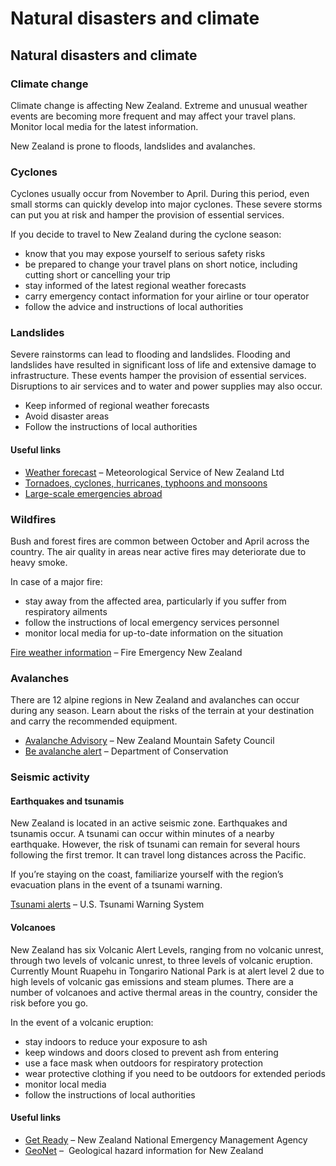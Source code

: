 # Natural disasters and climate

## Natural disasters and climate

### Climate change

Climate change is affecting New Zealand. Extreme and unusual weather events are becoming more frequent and may affect your travel plans. Monitor local media for the latest information.

New Zealand is prone to floods, landslides and avalanches.

### Cyclones

Cyclones usually occur from November to April. During this period, even small storms can quickly develop into major cyclones. These severe storms can put you at risk and hamper the provision of essential services.

If you decide to travel to New Zealand during the cyclone season:

* know that you may expose yourself to serious safety risks
* be prepared to change your travel plans on short notice, including cutting short or cancelling your trip
* stay informed of the latest regional weather forecasts
* carry emergency contact information for your airline or tour operator
* follow the advice and instructions of local authorities

### Landslides

Severe rainstorms can lead to flooding and landslides. Flooding and landslides have resulted in significant loss of life and extensive damage to infrastructure. These events hamper the provision of essential services. Disruptions to air services and to water and power supplies may also occur.

* Keep informed of regional weather forecasts
* Avoid disaster areas
* Follow the instructions of local authorities

#### Useful links

* [Weather forecast](https://www.metservice.com/) – Meteorological Service of New Zealand Ltd
* [Tornadoes, cyclones, hurricanes, typhoons and monsoons](https://travel.gc.ca/travelling/health-safety/hurricanes-typhoons-cyclones-monsoons)
* [Large-scale emergencies abroad](https://travel.gc.ca/assistance/emergency-info/large-scale-emergencies-abroad)

### Wildfires

Bush and forest fires are common between October and April across the country. The air quality in areas near active fires may deteriorate due to heavy smoke.

In case of a major fire:

* stay away from the affected area, particularly if you suffer from respiratory ailments
* follow the instructions of local emergency services personnel
* monitor local media for up-to-date information on the situation

[Fire weather information](https://fireweather.niwa.co.nz/) – Fire Emergency New Zealand

### Avalanches

There are 12 alpine regions in New Zealand and avalanches can occur during any season. Learn about the risks of the terrain at your destination and carry the recommended equipment.

* [Avalanche Advisory](https://www.avalanche.net.nz/) – New Zealand Mountain Safety Council
* [Be avalanche alert](https://www.doc.govt.nz/parks-and-recreation/know-before-you-go/be-avalanche-alert/) – Department of Conservation

### Seismic activity

#### Earthquakes and tsunamis

New Zealand is located in an active seismic zone. Earthquakes and tsunamis occur. A tsunami can occur within minutes of a nearby earthquake. However, the risk of tsunami can remain for several hours following the first tremor. It can travel long distances across the Pacific.

If you’re staying on the coast, familiarize yourself with the region’s evacuation plans in the event of a tsunami warning.

[Tsunami alerts](https://www.tsunami.gov/) – U.S. Tsunami Warning System

#### Volcanoes

New Zealand has six Volcanic Alert Levels, ranging from no volcanic unrest, through two levels of volcanic unrest, to three levels of volcanic eruption. Currently Mount Ruapehu in Tongariro National Park is at alert level 2 due to high levels of volcanic gas emissions and steam plumes. There are a number of volcanoes and active thermal areas in the country, consider the risk before you go.

In the event of a volcanic eruption:

* stay indoors to reduce your exposure to ash
* keep windows and doors closed to prevent ash from entering
* use a face mask when outdoors for respiratory protection
* wear protective clothing if you need to be outdoors for extended periods
* monitor local media
* follow the instructions of local authorities

#### Useful links

* [Get Ready](https://getready.govt.nz/) – New Zealand National Emergency Management Agency
* [GeoNet](https://www.geonet.org.nz/) –  Geological hazard information for New Zealand